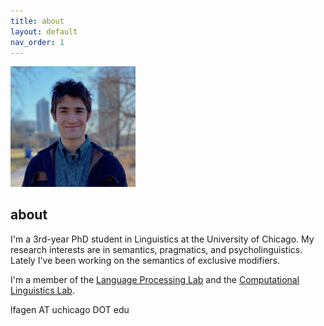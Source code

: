```yaml
---
title: about
layout: default
nav_order: 1
---
```


<img src="images/headshot.JPEG" alt="what I look like" width="200"/>

## about ##
I'm a 3rd-year PhD student in Linguistics at the University of Chicago. My research interests are in semantics, pragmatics, and psycholinguistics. Lately I've been working on the semantics of exclusive modifiers.

I'm a member of the [Language Processing Lab](https://lucian.uchicago.edu/blogs/lpl/) and the [Computational Linguistics Lab](https://uchicagocompling.github.io/). 

lfagen AT uchicago DOT edu
